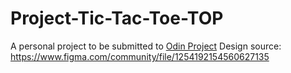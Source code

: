 # Project-Tic-Tac-Toe-TOP
A personal project to be submitted to [Odin Project](https://www.theodinproject.com/lessons/node-path-javascript-tic-tac-toe)
Design source: https://www.figma.com/community/file/1254192154560627135
